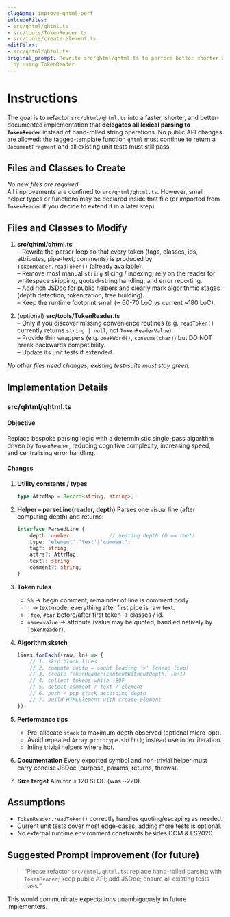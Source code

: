 ```yaml
---
slugName: improve-qhtml-perf
inlcudeFiles:
- src/qhtml/qhtml.ts
- src/tools/TokenReader.ts
- src/tools/create-element.ts
editFiles:
- src/qhtml/qhtml.ts
original_prompt: Rewrite src/qhtml/qhtml.ts to perform better shorter and better documented
  by using TokenReader
---
```

# Instructions
The goal is to refactor `src/qhtml/qhtml.ts` into a faster, shorter, and better-documented implementation that **delegates all lexical parsing to `TokenReader`** instead of hand-rolled string operations. No public API changes are allowed: the tagged-template function `qhtml` must continue to return a `DocumentFragment` and all existing unit tests must still pass.

## Files and Classes to Create
_No new files are required._  
All improvements are confined to `src/qhtml/qhtml.ts`. However, small helper types or functions may be declared inside that file (or imported from `TokenReader` if you decide to extend it in a later step).

## Files and Classes to Modify
1. **src/qhtml/qhtml.ts**  
   – Rewrite the parser loop so that every token (tags, classes, ids, attributes, pipe-text, comments) is produced by `TokenReader.readToken()` (already available).  
   – Remove most manual `string` slicing / indexing; rely on the reader for whitespace skipping, quoted-string handling, and error reporting.  
   – Add rich JSDoc for public helpers and clearly mark algorithmic stages (depth detection, tokenization, tree building).  
   – Keep the runtime footprint small (≈ 60-70 LoC vs current ~180 LoC).

2. (optional) **src/tools/TokenReader.ts**  
   – Only if you discover missing convenience routines (e.g. `readToken()` currently returns `string | null`, not `TokenReaderValue`).  
   – Provide thin wrappers (e.g. `peekWord()`, `consume(char)`) but DO NOT break backwards compatibility.  
   – Update its unit tests if extended.

_No other files need changes; existing test-suite must stay green._

## Implementation Details

### src/qhtml/qhtml.ts
#### Objective
Replace bespoke parsing logic with a deterministic single-pass algorithm driven by `TokenReader`, reducing cognitive complexity, increasing speed, and centralising error handling.

#### Changes
1. **Utility constants / types**
   ```ts
   type AttrMap = Record<string, string>;
   ```

2. **Helper – parseLine(reader, depth)**
   Parses one visual line (after computing depth) and returns:
   ```ts
   interface ParsedLine {
       depth: number;            // nesting depth (0 == root)
       type: 'element'|'text'|'comment';
       tag?: string;
       attrs?: AttrMap;
       text?: string;
       comment?: string;
   }
   ```

3. **Token rules**
   * `%%` → begin comment; remainder of line is comment body.
   * `|`  → text-node; everything after first pipe is raw text.
   * `.foo`, `#bar` before/after first token → classes / id.
   * `name=value` → attribute (value may be quoted, handled natively by `TokenReader`).

4. **Algorithm sketch**
   ```ts
   lines.forEach((raw, ln) => {
       // 1. skip blank lines
       // 2. compute depth = count leading '>' (cheap loop)
       // 3. create TokenReader(contentWithoutDepth, ln+1)
       // 4. collect tokens while !EOF
       // 5. detect comment / text / element
       // 6. push / pop stack according depth
       // 7. build HTMLElement with create_element
   });
   ```

5. **Performance tips**
   * Pre-allocate `stack` to maximum depth observed (optional micro-opt).
   * Avoid repeated `Array.prototype.shift()`; instead use index iteration.
   * Inline trivial helpers where hot.

6. **Documentation**
   Every exported symbol and non-trivial helper must carry concise JSDoc (purpose, params, returns, throws).

7. **Size target**
   Aim for ≤ 120 SLOC (was ~220).


## Assumptions
* `TokenReader.readToken()` correctly handles quoting/escaping as needed.
* Current unit tests cover most edge-cases; adding more tests is optional.
* No external runtime environment constraints besides DOM & ES2020.

## Suggested Prompt Improvement (for future)
> “Please refactor `src/qhtml/qhtml.ts`: replace hand-rolled parsing with `TokenReader`; keep public API; add JSDoc; ensure all existing tests pass.”

This would communicate expectations unambiguously to future implementers.
